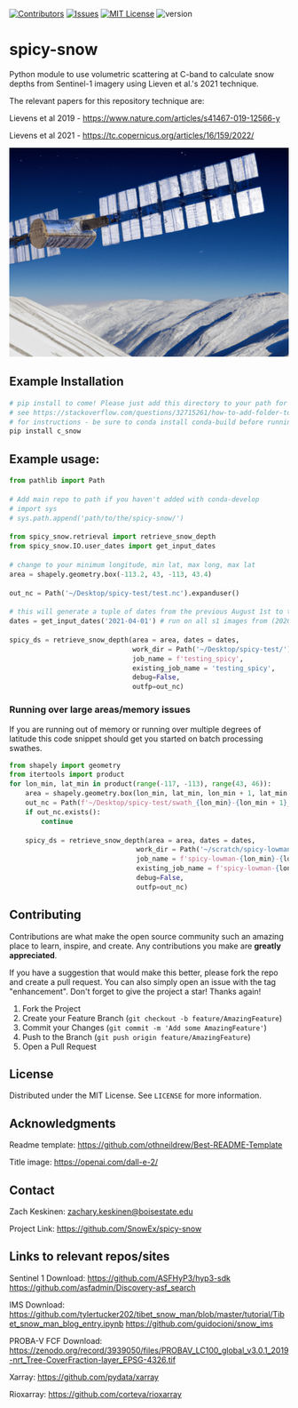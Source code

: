 [![Contributors][contributors-shield]][contributors-url]
[![Issues][issues-shield]][issues-url]
[![MIT License][license-shield]][license-url]
![version](https://img.shields.io/badge/version-0.0.0-green)

# spicy-snow

Python module to use volumetric scattering at C-band to calculate snow depths from Sentinel-1 imagery using Lieven et al.'s 2021 technique.

The relevant papers for this repository technique are:

Lievens et al 2019 - https://www.nature.com/articles/s41467-019-12566-y

Lievens et al 2021 - https://tc.copernicus.org/articles/16/159/2022/

<img src="https://github.com/SnowEx/spicy-snow/blob/main/title-img.png" width="800">

## Example Installation

```sh
# pip install to come! Please just add this directory to your path for now.
# see https://stackoverflow.com/questions/32715261/how-to-add-folder-to-search-path-for-a-given-anaconda-environment
# for instructions - be sure to conda install conda-build before running command.
pip install c_snow
```

## Example usage:

```python
from pathlib import Path

# Add main repo to path if you haven't added with conda-develop
# import sys
# sys.path.append('path/to/the/spicy-snow/')

from spicy_snow.retrieval import retrieve_snow_depth
from spicy_snow.IO.user_dates import get_input_dates

# change to your minimum longitude, min lat, max long, max lat
area = shapely.geometry.box(-113.2, 43, -113, 43.4)

out_nc = Path('~/Desktop/spicy-test/test.nc').expanduser()

# this will generate a tuple of dates from the previous August 1st to this date
dates = get_input_dates('2021-04-01') # run on all s1 images from (2020-08-01, 2021-04-01) in this example

spicy_ds = retrieve_snow_depth(area = area, dates = dates, 
                               work_dir = Path('~/Desktop/spicy-test/').expanduser(), 
                               job_name = f'testing_spicy',
                               existing_job_name = 'testing_spicy',
                               debug=False,
                               outfp=out_nc)
```

### Running over large areas/memory issues

If you are running out of memory or running over multiple degrees of latitude this code snippet should get you started on batch processing swathes.

```python
from shapely import geometry
from itertools import product
for lon_min, lat_min in product(range(-117, -113), range(43, 46)):
    area = shapely.geometry.box(lon_min, lat_min, lon_min + 1, lat_min + 1)
    out_nc = Path(f'~/Desktop/spicy-test/swath_{lon_min}-{lon_min + 1}_{lat_min}-{lat_min + 1}.nc').expanduser()
    if out_nc.exists():
        continue

    spicy_ds = retrieve_snow_depth(area = area, dates = dates, 
                                work_dir = Path('~/scratch/spicy-lowman-quadrant/data/').expanduser(), 
                                job_name = f'spicy-lowman-{lon_min}-{lon_min + 1}_{lat_min}-{lat_min + 1}', # v1
                                existing_job_name = f'spicy-lowman-{lon_min}-{lon_min + 1}_{lat_min}-{lat_min + 1}', # v1
                                debug=False,
                                outfp=out_nc)

```

## Contributing

Contributions are what make the open source community such an amazing place to learn, inspire, and create. Any contributions you make are **greatly appreciated**.

If you have a suggestion that would make this better, please fork the repo and create a pull request. You can also simply open an issue with the tag "enhancement".
Don't forget to give the project a star! Thanks again!

1. Fork the Project
2. Create your Feature Branch (`git checkout -b feature/AmazingFeature`)
3. Commit your Changes (`git commit -m 'Add some AmazingFeature'`)
4. Push to the Branch (`git push origin feature/AmazingFeature`)
5. Open a Pull Request

## License

Distributed under the MIT License. See `LICENSE` for more information.

## Acknowledgments

Readme template: https://github.com/othneildrew/Best-README-Template

Title image: https://openai.com/dall-e-2/

## Contact

Zach Keskinen: zachary.keskinen@boisestate.edu

Project Link: https://github.com/SnowEx/spicy-snow

## Links to relevant repos/sites

Sentinel 1 Download:
https://github.com/ASFHyP3/hyp3-sdk
https://github.com/asfadmin/Discovery-asf_search

IMS Download:
https://github.com/tylertucker202/tibet_snow_man/blob/master/tutorial/Tibet_snow_man_blog_entry.ipynb
https://github.com/guidocioni/snow_ims

PROBA-V FCF Download:
https://zenodo.org/record/3939050/files/PROBAV_LC100_global_v3.0.1_2019-nrt_Tree-CoverFraction-layer_EPSG-4326.tif

Xarray:
https://github.com/pydata/xarray

Rioxarray:
https://github.com/corteva/rioxarray

<!-- MARKDOWN LINKS & IMAGES -->
<!-- https://www.markdownguide.org/basic-syntax/#reference-style-links -->
[contributors-shield]: https://img.shields.io/badge/Contributers-0-green
[contributors-url]: https://github.com/SnowEx/spicy-snow/graphs/contributors

[issues-shield]: https://img.shields.io/badge/Issues-0-yellowgreen
[issues-url]: https://github.com/SnowEx/spicy-snow/issues

[license-shield]: https://img.shields.io/badge/License-MIT-blue
[license-url]: https://github.com/SnowEx/spicy-snow/blob/main/LICENSE
